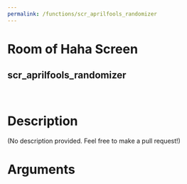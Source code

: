 ```yaml
---
permalink: /functions/scr_aprilfools_randomizer
---
```

# Room of Haha Screen  
## scr_aprilfools_randomizer  
&nbsp;  
# Description  
(No description provided. Feel free to make a pull request!) 
&nbsp;  
# Arguments


